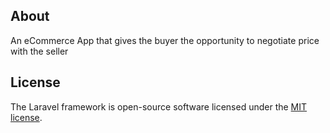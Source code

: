 ## About
An eCommerce App that gives the buyer the opportunity to negotiate price with the seller

## License

The Laravel framework is open-source software licensed under the [MIT license](https://opensource.org/licenses/MIT).

